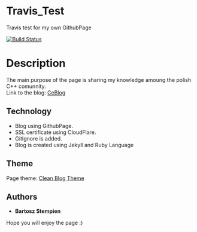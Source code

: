# Travis_Test
Travis test for my own GithubPage

[![Build Status](https://travis-ci.org/dr4gon37/GithubPage.svg?branch=master)](https://travis-ci.org/dr4gon37/GithubPage)

# Description

The main purpose of the page is sharing my knowledge amoung the polish C++ comunnity. <br />
Link to the blog: [CeBlog](https://ceblog.pl)

## Technology
* Blog using GithubPage.  <br />
* SSL certificate using CloudFlare.  <br />
* GitIgnore is added.  <br />
* Blog is created using Jekyll and Ruby Language
## Theme
Page theme: [Clean Blog Theme](https://github.com/BlackrockDigital/startbootstrap-clean-blog-jekyll)

## Authors
* **Bartosz Stempien** 

Hope you will enjoy the page :)
